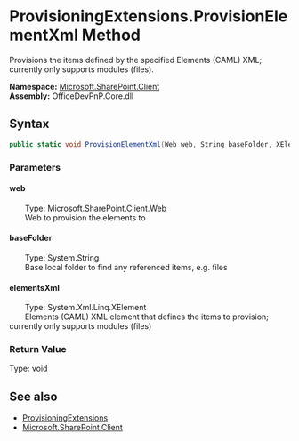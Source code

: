 # ProvisioningExtensions.ProvisionElementXml Method  
 Provisions the items defined by the specified Elements (CAML) XML; currently only supports modules (files).   

**Namespace:** [Microsoft.SharePoint.Client](Microsoft.SharePoint.Client.md)  
**Assembly:** OfficeDevPnP.Core.dll  
## Syntax
```C#
public static void ProvisionElementXml(Web web, String baseFolder, XElement elementsXml)
```
### Parameters
#### web  
&emsp;&emsp;Type: Microsoft.SharePoint.Client.Web  
&emsp;&emsp;Web to provision the elements to  

  

#### baseFolder  
&emsp;&emsp;Type: System.String  
&emsp;&emsp;Base local folder to find any referenced items, e.g. files  

  

#### elementsXml  
&emsp;&emsp;Type: System.Xml.Linq.XElement  
&emsp;&emsp;Elements (CAML) XML element that defines the items to provision; currently only supports modules (files)  

  

### Return Value
Type: void  

## See also
- [ProvisioningExtensions](Microsoft.SharePoint.Client.ProvisioningExtensions.md) 
- [Microsoft.SharePoint.Client](Microsoft.SharePoint.Client.md) 
